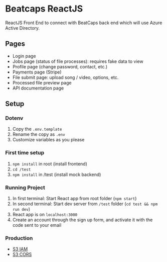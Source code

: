 # Beatcaps ReactJS

ReactJS Front End to connect with BeatCaps back end which will use Azure Active
Directory.

## Pages

* Login page
* Jobs page (status of file processes): requires fake data to view
* Profile page (change password, contact, etc.)
* Payments page (Stripe)
* File submit page: upload song / video, options, etc.
* Processed file preview page
* API documentation page

## Setup

### Dotenv

1. Copy the `.env.template`
2. Rename the copy as `.env`
3. Customize variables as you please

### First time setup

1. `npm install` in root (install frontend)
2. `cd /test`
3. `npm install` in /test (install mock backend)

### Running Project
1. In first terminal: Start React app from root folder (`npm start`)
2. In second terminal: Start dev server from `/test` folder (`cd test && npm run dev`)
3. React app is on `localhost:3000`
4. Create an account through the sign up form, and activate it with the code sent to your email

### Production

* [S3 IAM](https://docs.amplify.aws/lib/storage/getting-started/q/platform/js#using-amazon-s3)
* [S3 CORS](https://aws.amazon.com/blogs/mobile/use-an-existing-s3-bucket-for-your-amplify-project/)

